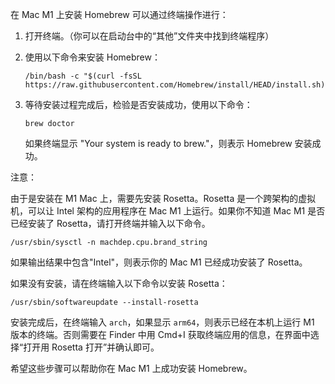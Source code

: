 在 Mac M1 上安装 Homebrew 可以通过终端操作进行：

1. 打开终端。（你可以在启动台中的“其他”文件夹中找到终端程序）

2. 使用以下命令来安装 Homebrew：

   ```
   /bin/bash -c "$(curl -fsSL https://raw.githubusercontent.com/Homebrew/install/HEAD/install.sh)"
   ```

3. 等待安装过程完成后，检验是否安装成功，使用以下命令：

   ```
   brew doctor
   ```

   如果终端显示 "Your system is ready to brew."，则表示 Homebrew 安装成功。

注意：

由于是安装在 M1 Mac 上，需要先安装 Rosetta。Rosetta 是一个跨架构的虚拟机，可以让 Intel 架构的应用程序在 Mac M1 上运行。如果你不知道 Mac M1 是否已经安装了 Rosetta，请打开终端并输入以下命令。

```
/usr/sbin/sysctl -n machdep.cpu.brand_string
```

如果输出结果中包含"Intel"，则表示你的 Mac M1 已经成功安装了 Rosetta。

如果没有安装，请在终端输入以下命令以安装 Rosetta：

```
/usr/sbin/softwareupdate --install-rosetta
```

安装完成后，在终端输入 `arch`，如果显示 `arm64`，则表示已经在本机上运行 M1 版本的终端。否则需要在 Finder 中用 Cmd+I 获取终端应用的信息，在界面中选择“打开用 Rosetta 打开”并确认即可。

希望这些步骤可以帮助你在 Mac M1 上成功安装 Homebrew。